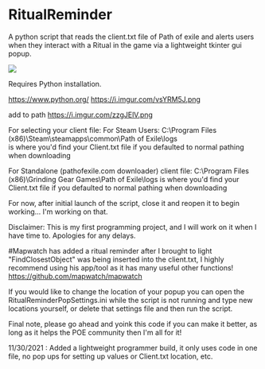 # RitualReminder
A python script that reads the client.txt file of Path of exile and alerts users when they interact with a Ritual in the game via a lightweight tkinter gui popup. 

<img src="https://i.imgur.com/9rokc1S.jpg">

Requires Python installation. 

https://www.python.org/
https://i.imgur.com/vsYRM5J.png

add to path
https://i.imgur.com/zzgJElV.png

For selecting your client file:
For Steam Users:
C:\Program Files (x86)\Steam\steamapps\common\Path of Exile\logs\
is where you'd find your Client.txt file if you defaulted to normal pathing when downloading

For Standalone (pathofexile.com downloader) client file:
C:\Program Files (x86)\Grinding Gear Games\Path of Exile\logs
is where you'd find your Client.txt file if you defaulted to normal pathing when downloading

For now, after initial launch of the script, close it and reopen it to begin working... I'm working on that.



Disclaimer: This is my first programming project, and I will work on it when I have time to. Apologies for any delays.

#Mapwatch has added a ritual reminder after I brought to light "FindClosestObject" was being inserted into the client.txt, I highly recommend using his app/tool as it has many useful other functions! https://github.com/mapwatch/mapwatch

If you would like to change the location of your popup you can open the RitualReminderPopSettings.ini while the script is not running and type new locations yourself, or delete that settings file and then run the script.

Final note, please go ahead and yoink this code if you can make it better, as long as it helps the POE community then I'm all for it!

11/30/2021 : Added a lightweight programmer build, it only uses code in one file, no pop ups for setting up values or Client.txt location, etc.
